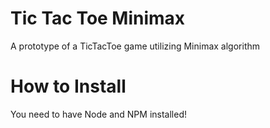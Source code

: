 # Tic Tac Toe Minimax
A prototype of a TicTacToe game utilizing Minimax algorithm


# How to Install

You need to have Node and NPM installed!
